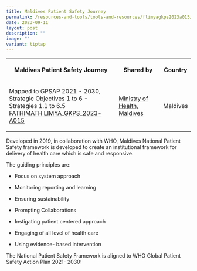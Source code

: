 ```yaml
---
title: Maldives Patient Safety Journey
permalink: /resources-and-tools/tools-and-resources/flimyagkps2023a015/
date: 2023-09-11
layout: post
description: ""
image: ""
variant: tiptap
---
```

<table><tbody><tr><th rowspan="1" colspan="1"><p>Maldives Patient Safety Journey</p></th><th rowspan="1" colspan="1"><p>Shared by</p></th><th rowspan="1" colspan="1"><p>Country</p></th></tr><tr><td rowspan="1" colspan="1"><p>Mapped to GPSAP 2021 - 2030, Strategic Objectives 1 to 6 - Strategies 1.1 to 6.5<br><a href="/files/fathimath limya_gkps_2023-a015.pdf" rel="noopener noreferrer nofollow" target="_blank">FATHIMATH LIMYA_GKPS_2023-A015</a></p></td><td rowspan="1" colspan="1"><p><a href="https://health.gov.mv/en" rel="noopener noreferrer nofollow" target="_blank">Ministry of Health, Maldives</a></p></td><td rowspan="1" colspan="1"><p>Maldives</p></td></tr></tbody></table><p>Developed in 2019, in collaboration with WHO, Maldives National Patient Safety framework is developed to create an institutional framework for delivery of health care which is safe and responsive.</p><p>The guiding principles are:</p><ul data-tight="true" class="tight"><li><p>Focus on system approach</p></li><li><p>Monitoring reporting and learning</p></li><li><p>Ensuring sustainability</p></li><li><p>Prompting Collaborations</p></li><li><p>Instigating patient centered approach</p></li><li><p>Engaging of all level of health care</p></li><li><p>Using evidence- based intervention</p></li></ul><p>The National Patient Safety Framework is aligned to WHO Global Patient Safety Action Plan 2021- 2030:</p>